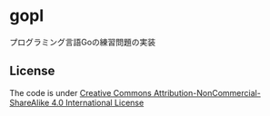 gopl
===


プログラミング言語Goの練習問題の実装


## License
The code is under [Creative Commons Attribution-NonCommercial-ShareAlike 4.0 International License](http://creativecommons.org/licenses/by-nc-sa/4.0/)
